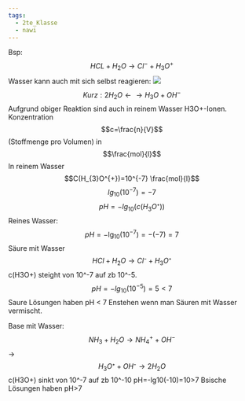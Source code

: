 ```yaml
---
tags:
  - 2te_Klasse
  - nawi
---
```

Bsp: $$HCL+H_{2}O→Cl^{-}+H_{3}O^{+}$$
Wasser kann auch mit sich selbst reagieren:
![](pH-Wert%2023-05-2024-39.excalidraw.svg)
$$Kurz:2H_{2}O←→H_{3}O+OH^{-}$$
Aufgrund obiger Reaktion sind auch in reinem Wasser H3O+-Ionen.
Konzentration $$c=\frac{n}{V}$$(Stoffmenge pro Volumen) in $$\frac{mol}{l}$$
In reinem Wasser $$C(H_{3}O^{+})=10^{-7} \frac{mol}{l}$$
$$lg_{10}(10^{-7})=-7$$
$$pH=-lg_{10}(c(H_{3}O⁺))$$
Reines Wasser:
$$pH=-\lg_{10}(10^{-7})=-(-7)=7$$
Säure mit Wasser
$$HCl+H_{2}O→Cl⁻+H_{3}O⁺$$
c(H3O+) steight von 10^-7 auf zb 10^-5.
$$pH=-lg_{10}(10^{-5})=5 <7$$
Saure Lösungen haben pH < 7 
Enstehen wenn man Säuren mit Wasser vermischt.

Base mit Wasser:
$$NH_{3}+H_{2}O→NH_{4}^{+}+OH^{-}$$→ $$H_{3}O⁺+OH⁻→2H_{2}O$$
c(H3O+) sinkt von 10^-7 auf zb 10^-10 pH=-lg10(-10)=10>7
Bsische Lösungen haben pH>7